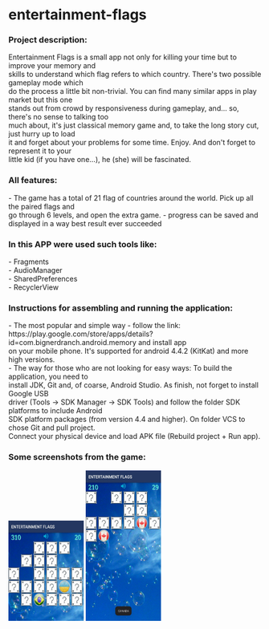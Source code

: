 # entertainment-flags

<h3>Project description:</h3>
Entertainment Flags is a small app not only for killing your time but to improve your memory and<br>
skills to understand which flag refers to which country. There's two possible gameplay mode which<br>
do the process a little bit non-trivial. You can find many similar apps in play market but this one<br>
stands out from crowd by responsiveness during gameplay, and... so, there's no sense to talking too<br>
much about, it's just classical memory game and, to take the long story cut, just hurry up to load<br>
it and forget about your problems for some time. Enjoy. And don't forget to represent it to your<br>
little kid (if you have one...), he (she) will be fascinated.<br>

<h3>All features:</h3>
- The game has a total of 21 flag of countries around the world. Pick up all the paired flags and<br>
go through 6 levels, and open the extra game.
- progress can be saved and displayed in a way best result ever succeeded<br>

<h3>In this APP were used such tools like:</h3>
- Fragments<br>
- AudioManager<br>
- SharedPreferences<br>
- RecyclerView<br>

<h3>Instructions for assembling and running the application:</h3>
- The most popular and simple way - follow the link:<br>
https://play.google.com/store/apps/details?id=com.bignerdranch.android.memory and install app<br>
on your mobile phone. It's supported for android 4.4.2 (KitKat) and more high versions.<br>
- The way for those who are not looking for easy ways: To build the application, you need to<br>
install JDK, Git and, of coarse, Android Studio. As finish, not forget to install Google USB<br>
driver (Tools -> SDK Manager -> SDK Tools) and follow the folder SDK platforms to include Android<br>
SDK platform packages (from version 4.4 and higher). On folder VCS to chose Git and pull project.<br>
Connect your physical device and load APK file (Rebuild project + Run app).<br>

<h3>Some screenshots from the game:</h3>
<img alt="screen_flag_ukraine.jpg" height="200" src="screen_flag_ukraine.jpg" width="150"/>
<img alt="screen_flag_canada.jpg" height="300" src="screen_flag_canada.jpg" width="150"/>
